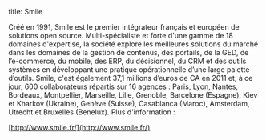 title: Smile

Créé en 1991, Smile est le premier intégrateur français et européen de solutions open source. Multi-spécialiste et forte d'une gamme de 18 domaines d'expertise, la société explore les meilleures solutions du marché dans les domaines de la gestion de contenus, des portails, de la GED, de l’e-commerce, du mobile, des ERP, du décisionnel, du CRM et des outils systèmes en développant une pratique opérationnelle d’une large palette d’outils.
Smile, c'est également 37,1 millions d’euros de CA en 2011 et, à ce jour, 600 collaborateurs répartis sur 16 agences : Paris, Lyon, Nantes, Bordeaux, Montpellier, Marseille, Lille, Grenoble, Barcelone (Espagne), Kiev et Kharkov (Ukraine), Genève (Suisse), Casablanca (Maroc), Amsterdam, Utrecht et Bruxelles (Benelux).
Plus d'information :

[http://www.smile.fr/](http://www.smile.fr/)
